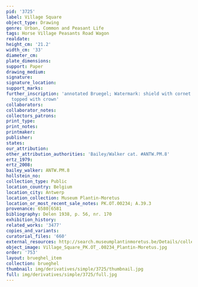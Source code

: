 ```yaml
---
pid: '3725'
label: Village Square
object_type: Drawing
genre: Urban, Common and Peasant Life
tags: Horse Village Peasants Road Wagon
realdate: 
height_cm: '21.2'
width_cm: '33'
diameter_cm: 
plate_dimensions: 
support: Paper
drawing_medium: 
signature: 
signature_location: 
support_marks: 
further_inscription: 'annotated Bruegel; Watermark: shield with cornet de poste and
  topped with crown'
collaborators: 
collaborator_notes: 
collectors_patrons: 
print_type: 
print_notes: 
printmaker: 
publisher: 
states: 
our_attribution: 
other_attribution_authorities: 'Bailey/Walker cat. #ANTW.PM.8'
ertz_1979: 
ertz_2008: 
bailey_walker: ANTW.PM.8
hollstein_no: 
collection_type: Public
location_country: Belgium
location_city: Antwerp
location_collection: Museum Plantin-Moretus
location_or_most_recent_sale_notes: PK.OT.00234; A.39.3
provenance: 6580|6581
bibliography: Delen 1938, p. 56, nr. 170
exhibition_history: 
related_works: '3477'
copies_and_variants: 
curatorial_files: '660'
external_resources: http://search.museumplantinmoretus.be/Details/collect/276965
object_image: Village_Square_PK.OT_.00234_Plantin-Moretus.jpg
order: '753'
layout: brueghel_item
collection: brueghel
thumbnail: img/derivatives/simple/3725/thumbnail.jpg
full: img/derivatives/simple/3725/full.jpg
---
```

